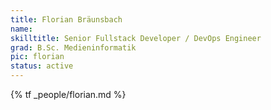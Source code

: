 ```yaml
---
title: Florian Bräunsbach
name:
skilltitle: Senior Fullstack Developer / DevOps Engineer
grad: B.Sc. Medieninformatik
pic: florian
status: active
---
```


{% tf _people/florian.md %}